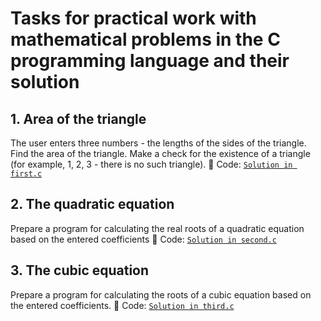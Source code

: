 # Tasks for practical work with mathematical problems in the C programming language and their solution

## 1. Area of the triangle
The user enters three numbers - the lengths of the sides of the triangle. Find the area of the triangle. Make a check for the existence of a triangle (for example, 1, 2, 3 - there is no such triangle).
📁 Code: [`Solution in first.c`](https://github.com/Liloika/tasks_math_c/blob/main/first.c)

## 2. The quadratic equation
Prepare a program for calculating the real roots of a quadratic equation based on the entered coefficients
📁 Code: [`Solution in second.c`](https://github.com/Liloika/tasks_math_c/blob/main/second.c)

## 3. The cubic equation
Prepare a program for calculating the roots of a cubic equation based on the entered coefficients.
📁 Code: [`Solution in third.c`]()
